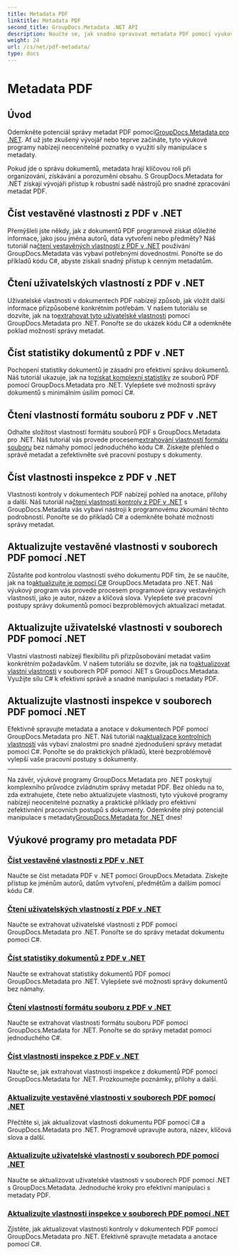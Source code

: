 ```yaml
---
title: Metadata PDF
linktitle: Metadata PDF
second_title: GroupDocs.Metadata .NET API
description: Naučte se, jak snadno spravovat metadata PDF pomocí výukových programů GroupDocs.Metadata for .NET. Přístup k vestavěným a uživatelským vlastnostem pomocí kódu C#.
weight: 24
url: /cs/net/pdf-metadata/
type: docs
---
```

# Metadata PDF

## Úvod

 Odemkněte potenciál správy metadat PDF pomocí[GroupDocs.Metadata pro .NET](https://www.groupdocs.com/products/metadata/net). Ať už jste zkušený vývojář nebo teprve začínáte, tyto výukové programy nabízejí neocenitelné poznatky o využití síly manipulace s metadaty.

Pokud jde o správu dokumentů, metadata hrají klíčovou roli při organizování, získávání a porozumění obsahu. S GroupDocs.Metadata for .NET získají vývojáři přístup k robustní sadě nástrojů pro snadné zpracování metadat PDF.

## Číst vestavěné vlastnosti z PDF v .NET

 Přemýšleli jste někdy, jak z dokumentů PDF programově získat důležité informace, jako jsou jména autorů, data vytvoření nebo předměty? Náš tutoriál na[čtení vestavěných vlastností z PDF v .NET](./read-built-in-properties-pdfs/) používání GroupDocs.Metadata vás vybaví potřebnými dovednostmi. Ponořte se do příkladů kódu C#, abyste získali snadný přístup k cenným metadatům.


## Čtení uživatelských vlastností z PDF v .NET

 Uživatelské vlastnosti v dokumentech PDF nabízejí způsob, jak vložit další informace přizpůsobené konkrétním potřebám. V našem tutoriálu se dozvíte, jak na to[extrahovat tyto uživatelské vlastnosti](./read-custom-properties-pdfs/) pomocí GroupDocs.Metadata pro .NET. Ponořte se do ukázek kódu C# a odemkněte poklad možností správy metadat.


## Číst statistiky dokumentů z PDF v .NET

 Pochopení statistiky dokumentů je zásadní pro efektivní správu dokumentů. Náš tutoriál ukazuje, jak na to[získat komplexní statistiky](./read-document-statistics-pdfs/) ze souborů PDF pomocí GroupDocs.Metadata pro .NET. Vylepšete své možnosti správy dokumentů s minimálním úsilím pomocí C#.

## Čtení vlastností formátu souboru z PDF v .NET

Odhalte složitost vlastností formátu souborů PDF s GroupDocs.Metadata pro .NET. Náš tutoriál vás provede procesem[extrahování vlastností formátu souboru](./read-file-format-properties-pdfs/) bez námahy pomocí jednoduchého kódu C#. Získejte přehled o správě metadat a zefektivněte své pracovní postupy s dokumenty.

## Číst vlastnosti inspekce z PDF v .NET

 Vlastnosti kontroly v dokumentech PDF nabízejí pohled na anotace, přílohy a další. Náš tutoriál na[čtení vlastností kontroly z PDF v .NET](./read-inspection-properties-pdfs/) s GroupDocs.Metadata vás vybaví nástroji k programovému zkoumání těchto podrobností. Ponořte se do příkladů C# a odemkněte bohaté možnosti správy metadat.

## Aktualizujte vestavěné vlastnosti v souborech PDF pomocí .NET

 Zůstaňte pod kontrolou vlastností svého dokumentu PDF tím, že se naučíte, jak na to[aktualizujte je pomocí C#](./update-built-in-properties-pdfs/) GroupDocs.Metadata pro .NET. Náš výukový program vás provede procesem programové úpravy vestavěných vlastností, jako je autor, název a klíčová slova. Vylepšete své pracovní postupy správy dokumentů pomocí bezproblémových aktualizací metadat.

## Aktualizujte uživatelské vlastnosti v souborech PDF pomocí .NET

 Vlastní vlastnosti nabízejí flexibilitu při přizpůsobování metadat vašim konkrétním požadavkům. V našem tutoriálu se dozvíte, jak na to[aktualizovat vlastní vlastnosti](./update-custom-properties-pdfs/) v souborech PDF pomocí .NET s GroupDocs.Metadata. Využijte sílu C# k efektivní správě a snadné manipulaci s metadaty PDF.

## Aktualizujte vlastnosti inspekce v souborech PDF pomocí .NET

 Efektivně spravujte metadata a anotace v dokumentech PDF pomocí GroupDocs.Metadata pro .NET. Náš tutoriál na[aktualizace kontrolních vlastností](./update-inspection-properties-pdfs/) vás vybaví znalostmi pro snadné zjednodušení správy metadat pomocí C#. Ponořte se do praktických příkladů, které bezproblémově vylepší vaše pracovní postupy s dokumenty.

----

Na závěr, výukové programy GroupDocs.Metadata pro .NET poskytují komplexního průvodce zvládnutím správy metadat PDF. Bez ohledu na to, zda extrahujete, čtete nebo aktualizujete vlastnosti, tyto výukové programy nabízejí neocenitelné poznatky a praktické příklady pro efektivní zefektivnění pracovních postupů s dokumenty. Odemkněte plný potenciál manipulace s metadaty[GroupDocs.Metadata for .NET](https://www.groupdocs.com/products/metadata/net) dnes!
## Výukové programy pro metadata PDF
### [Číst vestavěné vlastnosti z PDF v .NET](./read-built-in-properties-pdfs/)
Naučte se číst metadata PDF v .NET pomocí GroupDocs.Metadata. Získejte přístup ke jménům autorů, datům vytvoření, předmětům a dalším pomocí kódu C#.
### [Čtení uživatelských vlastností z PDF v .NET](./read-custom-properties-pdfs/)
Naučte se extrahovat uživatelské vlastnosti z PDF pomocí GroupDocs.Metadata pro .NET. Ponořte se do správy metadat dokumentu pomocí C#.
### [Číst statistiky dokumentů z PDF v .NET](./read-document-statistics-pdfs/)
Naučte se extrahovat statistiky dokumentů PDF pomocí GroupDocs.Metadata pro .NET. Vylepšete své možnosti správy dokumentů bez námahy.
### [Čtení vlastností formátu souboru z PDF v .NET](./read-file-format-properties-pdfs/)
Naučte se extrahovat vlastnosti formátu souboru PDF pomocí GroupDocs.Metadata for .NET. Ponořte se do správy metadat pomocí jednoduchého C#.
### [Číst vlastnosti inspekce z PDF v .NET](./read-inspection-properties-pdfs/)
Naučte se, jak extrahovat vlastnosti inspekce z dokumentů PDF pomocí GroupDocs.Metadata for .NET. Prozkoumejte poznámky, přílohy a další.
### [Aktualizujte vestavěné vlastnosti v souborech PDF pomocí .NET](./update-built-in-properties-pdfs/)
Přečtěte si, jak aktualizovat vlastnosti dokumentu PDF pomocí C# a GroupDocs.Metadata pro .NET. Programově upravujte autora, název, klíčová slova a další.
### [Aktualizujte uživatelské vlastnosti v souborech PDF pomocí .NET](./update-custom-properties-pdfs/)
Naučte se aktualizovat uživatelské vlastnosti v souborech PDF pomocí .NET s GroupDocs.Metadata. Jednoduché kroky pro efektivní manipulaci s metadaty PDF.
### [Aktualizujte vlastnosti inspekce v souborech PDF pomocí .NET](./update-inspection-properties-pdfs/)
Zjistěte, jak aktualizovat vlastnosti kontroly v dokumentech PDF pomocí GroupDocs.Metadata pro .NET. Efektivně spravujte metadata a anotace pomocí C#.